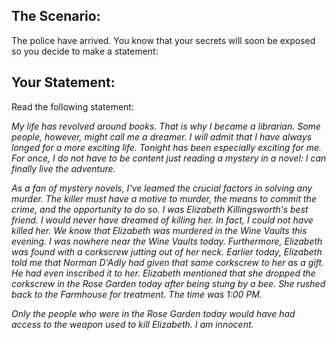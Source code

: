 ## The Scenario:

The police have arrived. You know that your secrets will soon be exposed so you decide to make a statement:

## Your Statement:

Read the following statement:

_My life has revolved around books. That is why I became a librarian. Some people, however, might call me a dreamer. I will admit that I have always longed for a more exciting life. Tonight has been especially exciting for me. For once, I do not have to be content just reading a mystery in  a novel: I can finally live the adventure._

_As a fan of mystery novels, I've leamed the crucial factors in solving any murder. The killer must have a motive to murder, the means to commit the crime, and the opportunity to do so. I was Elizabeth Killingsworth's best friend. I would never have dreamed of killing her. In fact, I could not have killed her. We know that Elizabeth was murdered in the Wine Vaults this evening. I was nowhere near the Wine Vaults today. Furthermore, Elizabeth was found with a corkscrew jutting out of her neck. Earlier today, Elizabeth told me that Norman D'Adly had given that same corkscrew to her as a gift. He had even inscribed it to her. Elizabeth mentioned that she dropped the corkscrew in the Rose Garden today after being stung by a bee. She rushed back to the Farmhouse for treatment. The time was 1:00 PM._

_Only the people who were in the Rose Garden today would have had access to the weapon used to kill Elizabeth. I am innocent._
